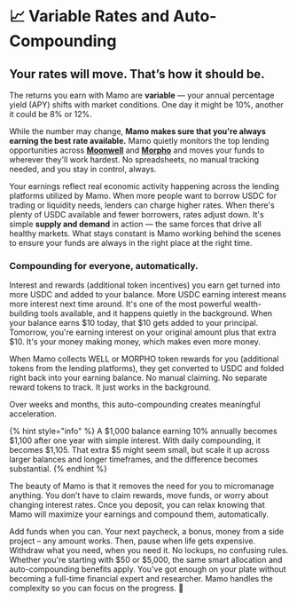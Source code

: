 # 📈 Variable Rates and Auto-Compounding

## **Your rates will move. That’s how it should be.**

The returns you earn with Mamo are **variable** — your annual percentage yield (APY) shifts with market conditions. One day it might be 10%, another it could be 8% or 12%.

While the number may change, **Mamo makes sure that you're always earning the best rate available.** Mamo quietly monitors the top lending opportunities across [**Moonwell**](https://moonwell.fi/) and [**Morpho**](https://morpho.org/) and moves your funds to wherever they'll work hardest. No spreadsheets, no manual tracking needed, and you stay in control, always.

Your earnings reflect real economic activity happening across the lending platforms utilized by Mamo. When more people want to borrow USDC for trading or liquidity needs, lenders can charge higher rates. When there's plenty of USDC available and fewer borrowers, rates adjust down. It's simple **supply and demand** in action — the same forces that drive all healthy markets. What stays constant is Mamo working behind the scenes to ensure your funds are always in the right place at the right time.

### **Compounding for everyone, automatically.**

Interest and rewards (additional token incentives) you earn get turned into more USDC and added to your balance. More USDC earning interest means more interest next time around. It's one of the most powerful wealth-building tools available, and it happens quietly in the background. When your balance earns $10 today, that $10 gets added to your principal. Tomorrow, you're earning interest on your original amount plus that extra $10. It's your money making money, which makes even more money.

When Mamo collects WELL or MORPHO token rewards for you (additional tokens from the lending platforms), they get converted to USDC and folded right back into your earning balance. No manual claiming. No separate reward tokens to track. It just works in the background.

Over weeks and months, this auto-compounding creates meaningful acceleration.&#x20;

{% hint style="info" %}
A $1,000 balance earning 10% annually becomes $1,100 after one year with simple interest. With daily compounding, it becomes $1,105. That extra $5 might seem small, but scale it up across larger balances and longer timeframes, and the difference becomes substantial.
{% endhint %}

The beauty of Mamo is that it removes the need for you to micromanage anything. You don’t have to claim rewards, move funds, or worry about changing interest rates. Cnce you deposit, you can relax knowing that Mamo will maximize your earnings and compound them, automatically.&#x20;

Add funds when you can. Your next paycheck, a bonus, money from a side project – any amount works. Then, pause when life gets expensive. Withdraw what you need, when you need it. No lockups, no confusing rules. Whether you're starting with $50 or $5,000, the same smart allocation and auto-compounding benefits apply. You've got enough on your plate without becoming a full-time financial expert and researcher. Mamo handles the complexity so you can focus on the progress. 🌱
